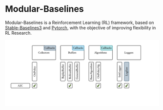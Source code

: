 # Modular-Baselines

Modular-Baselines is a Reinforcement Learning (RL) framework, based on [Stable-Baselines3](https://github.com/DLR-RM/stable-baselines3) and [Pytorch](https://pytorch.org), with the objective of improving flexibility in RL Research.

![img](table.png)